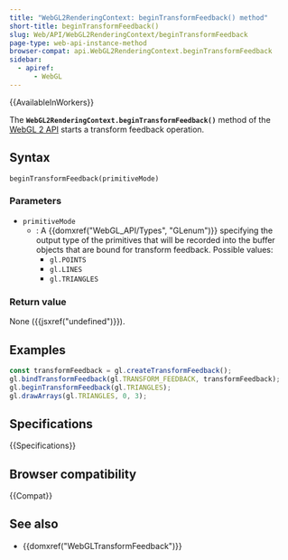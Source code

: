 ```yaml
---
title: "WebGL2RenderingContext: beginTransformFeedback() method"
short-title: beginTransformFeedback()
slug: Web/API/WebGL2RenderingContext/beginTransformFeedback
page-type: web-api-instance-method
browser-compat: api.WebGL2RenderingContext.beginTransformFeedback
sidebar:
  - apiref:
      - WebGL
---
```


{{AvailableInWorkers}}

The **`WebGL2RenderingContext.beginTransformFeedback()`**
method of the [WebGL 2 API](/en-US/docs/Web/API/WebGL_API) starts a transform
feedback operation.

## Syntax

```js-nolint
beginTransformFeedback(primitiveMode)
```

### Parameters

- `primitiveMode`
  - : A {{domxref("WebGL_API/Types", "GLenum")}} specifying the output type of the primitives that will be
    recorded into the buffer objects that are bound for transform feedback. Possible
    values:
    - `gl.POINTS`
    - `gl.LINES`
    - `gl.TRIANGLES`

### Return value

None ({{jsxref("undefined")}}).

## Examples

```js
const transformFeedback = gl.createTransformFeedback();
gl.bindTransformFeedback(gl.TRANSFORM_FEEDBACK, transformFeedback);
gl.beginTransformFeedback(gl.TRIANGLES);
gl.drawArrays(gl.TRIANGLES, 0, 3);
```

## Specifications

{{Specifications}}

## Browser compatibility

{{Compat}}

## See also

- {{domxref("WebGLTransformFeedback")}}
